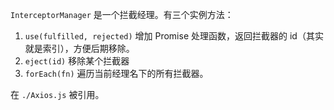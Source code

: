 `InterceptorManager` 是一个拦截经理。有三个实例方法：

1. `use(fulfilled, rejected)` 增加 Promise 处理函数，返回拦截器的 id（其实就是索引），方便后期移除。
2. `eject(id)` 移除某个拦截器
3. `forEach(fn)` 遍历当前经理名下的所有拦截器。

在 `./Axios.js` 被引用。